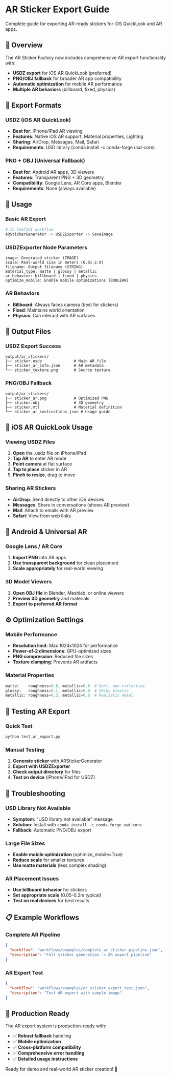 # AR Sticker Export Guide

Complete guide for exporting AR-ready stickers for iOS QuickLook and AR apps.

## 🎯 Overview

The AR Sticker Factory now includes comprehensive AR export functionality with:
- **USDZ export** for iOS AR QuickLook (preferred)
- **PNG/OBJ fallback** for broader AR app compatibility  
- **Automatic optimization** for mobile AR performance
- **Multiple AR behaviors** (billboard, fixed, physics)

## 📱 Export Formats

### USDZ (iOS AR QuickLook)
- **Best for**: iPhone/iPad AR viewing
- **Features**: Native iOS AR support, Material properties, Lighting
- **Sharing**: AirDrop, Messages, Mail, Safari
- **Requirements**: USD library (conda install -c conda-forge usd-core)

### PNG + OBJ (Universal Fallback)
- **Best for**: Android AR apps, 3D viewers
- **Features**: Transparent PNG + 3D geometry
- **Compatibility**: Google Lens, AR Core apps, Blender
- **Requirements**: None (always available)

## 🚀 Usage

### Basic AR Export
```python
# In ComfyUI workflow
ARStickerGenerator -> USDZExporter -> SaveImage
```

### USDZExporter Node Parameters
```
image: Generated sticker (IMAGE)
scale: Real-world size in meters (0.01-2.0)
filename: Output filename (STRING)
material_type: matte | glossy | metallic
ar_behavior: billboard | fixed | physics
optimize_mobile: Enable mobile optimizations (BOOLEAN)
```

### AR Behaviors
- **Billboard**: Always faces camera (best for stickers)
- **Fixed**: Maintains world orientation
- **Physics**: Can interact with AR surfaces

## 📂 Output Files

### USDZ Export Success
```
output/ar_stickers/
├── sticker.usdz              # Main AR file
├── sticker_ar_info.json      # AR metadata
└── sticker_texture.png       # Source texture
```

### PNG/OBJ Fallback
```
output/ar_stickers/
├── sticker_ar.png            # Optimized PNG
├── sticker.obj               # 3D geometry
├── sticker.mtl               # Material definition
└── sticker_ar_instructions.json # Usage guide
```

## 🎯 iOS AR QuickLook Usage

### Viewing USDZ Files
1. **Open** the .usdz file on iPhone/iPad
2. **Tap AR** to enter AR mode
3. **Point camera** at flat surface
4. **Tap to place** sticker in AR
5. **Pinch to resize**, drag to move

### Sharing AR Stickers
- **AirDrop**: Send directly to other iOS devices
- **Messages**: Share in conversations (shows AR preview)
- **Mail**: Attach to emails with AR preview
- **Safari**: View from web links

## 📱 Android & Universal AR

### Google Lens / AR Core
1. **Import PNG** into AR apps
2. **Use transparent background** for clean placement
3. **Scale appropriately** for real-world viewing

### 3D Model Viewers
1. **Open OBJ file** in Blender, Meshlab, or online viewers
2. **Preview 3D geometry** and materials
3. **Export to preferred AR format**

## ⚙️ Optimization Settings

### Mobile Performance
- **Resolution limit**: Max 1024x1024 for performance
- **Power-of-2 dimensions**: GPU-optimized sizes
- **PNG compression**: Reduced file sizes
- **Texture clamping**: Prevents AR artifacts

### Material Properties
```python
matte:    roughness=0.8, metallic=0.0  # Soft, non-reflective
glossy:   roughness=0.1, metallic=0.0  # Shiny plastic
metallic: roughness=0.3, metallic=0.8  # Realistic metal
```

## 🧪 Testing AR Export

### Quick Test
```bash
python test_ar_export.py
```

### Manual Testing
1. **Generate sticker** with ARStickerGenerator
2. **Export with USDZExporter** 
3. **Check output directory** for files
4. **Test on device** (iPhone/iPad for USDZ)

## 🔧 Troubleshooting

### USD Library Not Available
- **Symptom**: "USD library not available" message
- **Solution**: Install with `conda install -c conda-forge usd-core`
- **Fallback**: Automatic PNG/OBJ export

### Large File Sizes
- **Enable mobile optimization** (optimize_mobile=True)
- **Reduce scale** for smaller textures
- **Use matte materials** (less complex shading)

### AR Placement Issues
- **Use billboard behavior** for stickers
- **Set appropriate scale** (0.05-0.2m typical)
- **Test on real devices** for best results

## 📋 Example Workflows

### Complete AR Pipeline
```json
{
  "workflow": "workflows/examples/complete_ar_sticker_pipeline.json",
  "description": "Full sticker generation -> AR export pipeline"
}
```

### AR Export Test
```json  
{
  "workflow": "workflows/examples/ar_sticker_export_test.json",
  "description": "Test AR export with sample image"
}
```

## 🎯 Production Ready

The AR export system is production-ready with:
- ✅ **Robust fallback** handling
- ✅ **Mobile optimization**
- ✅ **Cross-platform compatibility**
- ✅ **Comprehensive error handling**
- ✅ **Detailed usage instructions**

Ready for demo and real-world AR sticker creation! 🚀
